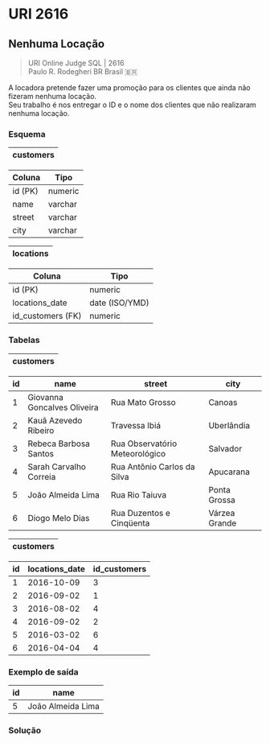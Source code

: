 # URI 2616

## Nenhuma Locação

>URI Online Judge SQL | 2616  
>Paulo R. Rodegheri BR Brasil :brazil:  

A locadora pretende fazer uma promoção para os clientes que ainda não fizeram nenhuma locação.  
Seu trabalho é nos entregar o ID e o nome dos clientes que não realizaram nenhuma locação.  

### Esquema

| customers |
| --------- |

| Coluna  | Tipo    |
| ------- | ------- |
| id (PK) | numeric |
| name    | varchar |
| street  | varchar |
| city    | varchar |

| locations |
| --------- |

| Coluna            | Tipo           |
| ----------------- | -------------- |
| id (PK)           | numeric        |
| locations_date    | date (ISO/YMD) |
| id_customers (FK) | numeric        |

### Tabelas

| customers |
| --------- |

| id  | name                        | street                         | city          |
| --- | --------------------------- | ------------------------------ | ------------- |
| 1   | Giovanna Goncalves Oliveira | Rua Mato Grosso                | Canoas        |
| 2   | Kauã Azevedo Ribeiro        | Travessa Ibiá                  | Uberlândia    |
| 3   | Rebeca Barbosa Santos       | Rua Observatório Meteorológico | Salvador      |
| 4   | Sarah Carvalho Correia      | Rua Antônio Carlos da Silva    | Apucarana     |
| 5   | João Almeida Lima           | Rua Rio Taiuva                 | Ponta Grossa  |
| 6   | Diogo Melo Dias             | Rua Duzentos e Cinqüenta       | Várzea Grande |

| customers |
| --------- |

| id  | locations_date | id_customers |
| --- | -------------- | ------------ |
| 1   | 2016-10-09     | 3            |
| 2   | 2016-09-02     | 1            |
| 3   | 2016-08-02     | 4            |
| 4   | 2016-09-02     | 2            |
| 5   | 2016-03-02     | 6            |
| 6   | 2016-04-04     | 4            |

### Exemplo de saída

| id  | name              |
| --- | ----------------- |
| 5   | João Almeida Lima |

### Solução

```"

```
